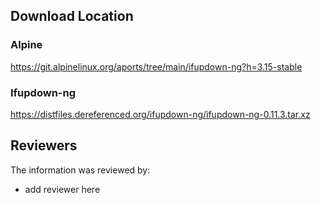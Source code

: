 ## Download Location

### Alpine

https://git.alpinelinux.org/aports/tree/main/ifupdown-ng?h=3.15-stable

### Ifupdown-ng

https://distfiles.dereferenced.org/ifupdown-ng/ifupdown-ng-0.11.3.tar.xz

## Reviewers

The information was reviewed by:

* add reviewer here